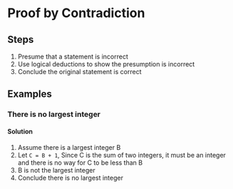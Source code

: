 # Proof by Contradiction

## Steps

1. Presume that a statement is incorrect
1. Use logical deductions to show the presumption is incorrect
1. Conclude the original statement is correct

## Examples

### There is no largest integer

#### Solution

1. Assume there is a largest integer B
1. Let `C = B + 1`, Since C is the sum of two integers, it must be an integer and there is no way for C to be less than B
1. B is not the largest integer
1. Conclude there is no largest integer